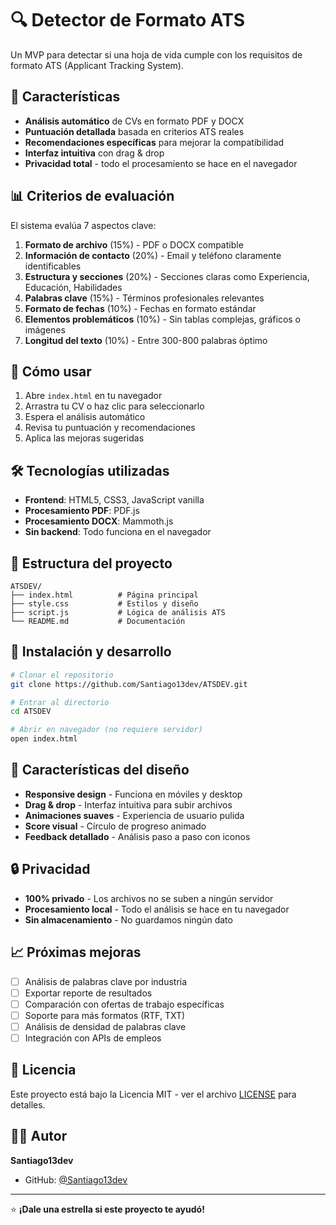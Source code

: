 # 🔍 Detector de Formato ATS

Un MVP para detectar si una hoja de vida cumple con los requisitos de formato ATS (Applicant Tracking System).

## 🎯 Características

- **Análisis automático** de CVs en formato PDF y DOCX
- **Puntuación detallada** basada en criterios ATS reales
- **Recomendaciones específicas** para mejorar la compatibilidad
- **Interfaz intuitiva** con drag & drop
- **Privacidad total** - todo el procesamiento se hace en el navegador

## 📊 Criterios de evaluación

El sistema evalúa 7 aspectos clave:

1. **Formato de archivo** (15%) - PDF o DOCX compatible
2. **Información de contacto** (20%) - Email y teléfono claramente identificables
3. **Estructura y secciones** (20%) - Secciones claras como Experiencia, Educación, Habilidades
4. **Palabras clave** (15%) - Términos profesionales relevantes
5. **Formato de fechas** (10%) - Fechas en formato estándar
6. **Elementos problemáticos** (10%) - Sin tablas complejas, gráficos o imágenes
7. **Longitud del texto** (10%) - Entre 300-800 palabras óptimo

## 🚀 Cómo usar

1. Abre `index.html` en tu navegador
2. Arrastra tu CV o haz clic para seleccionarlo
3. Espera el análisis automático
4. Revisa tu puntuación y recomendaciones
5. Aplica las mejoras sugeridas

## 🛠️ Tecnologías utilizadas

- **Frontend**: HTML5, CSS3, JavaScript vanilla
- **Procesamiento PDF**: PDF.js
- **Procesamiento DOCX**: Mammoth.js
- **Sin backend**: Todo funciona en el navegador

## 📁 Estructura del proyecto

```
ATSDEV/
├── index.html          # Página principal
├── style.css           # Estilos y diseño
├── script.js           # Lógica de análisis ATS
└── README.md           # Documentación
```

## 🔧 Instalación y desarrollo

```bash
# Clonar el repositorio
git clone https://github.com/Santiago13dev/ATSDEV.git

# Entrar al directorio
cd ATSDEV

# Abrir en navegador (no requiere servidor)
open index.html
```

## 🎨 Características del diseño

- **Responsive design** - Funciona en móviles y desktop
- **Drag & drop** - Interfaz intuitiva para subir archivos
- **Animaciones suaves** - Experiencia de usuario pulida
- **Score visual** - Círculo de progreso animado
- **Feedback detallado** - Análisis paso a paso con iconos

## 🔒 Privacidad

- **100% privado** - Los archivos no se suben a ningún servidor
- **Procesamiento local** - Todo el análisis se hace en tu navegador
- **Sin almacenamiento** - No guardamos ningún dato

## 📈 Próximas mejoras

- [ ] Análisis de palabras clave por industria
- [ ] Exportar reporte de resultados
- [ ] Comparación con ofertas de trabajo específicas
- [ ] Soporte para más formatos (RTF, TXT)
- [ ] Análisis de densidad de palabras clave
- [ ] Integración con APIs de empleos

## 📄 Licencia

Este proyecto está bajo la Licencia MIT - ver el archivo [LICENSE](LICENSE) para detalles.

## 👨‍💻 Autor

**Santiago13dev**
- GitHub: [@Santiago13dev](https://github.com/Santiago13dev)

---

⭐ **¡Dale una estrella si este proyecto te ayudó!**